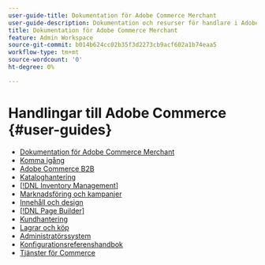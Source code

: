 ```yaml
---
user-guide-title: Dokumentation för Adobe Commerce Merchant
user-guide-description: Dokumentation och resurser för handlare i Adobe Commerce och Magento Open Source som arbetar i Admin.
title: Dokumentation för Adobe Commerce Merchant
feature: Admin Workspace
source-git-commit: b014b624cc02b35f3d2273cb9acf602a1b74eaa5
workflow-type: tm+mt
source-wordcount: '0'
ht-degree: 0%

---
```


# Handlingar till Adobe Commerce {#user-guides}

- [Dokumentation för Adobe Commerce Merchant](home.md)
- [Komma igång](https://experienceleague.adobe.com/docs/commerce-admin/start/guide-overview.html)
- [Adobe Commerce B2B](https://experienceleague.adobe.com/docs/commerce-admin/b2b/guide-overview.html)
- [Kataloghantering](https://experienceleague.adobe.com/docs/commerce-admin/catalog/guide-overview.html)
- [[!DNL Inventory Management]](https://experienceleague.adobe.com/docs/commerce-admin/inventory/guide-overview.html)
- [Marknadsföring och kampanjer](https://experienceleague.adobe.com/docs/commerce-admin/marketing/guide-overview.html)
- [Innehåll och design](https://experienceleague.adobe.com/docs/commerce-admin/content-design/guide-overview.html)
- [[!DNL Page Builder]](https://experienceleague.adobe.com/docs/commerce-admin/page-builder/guide-overview.html)
- [Kundhantering](https://experienceleague.adobe.com/docs/commerce-admin/customers/guide-overview.html)
- [Lagrar och köp](https://experienceleague.adobe.com/docs/commerce-admin/stores-sales/guide-overview.html)
- [Administratörssystem](https://experienceleague.adobe.com/docs/commerce-admin/systems/guide-overview.html)
- [Konfigurationsreferenshandbok](https://experienceleague.adobe.com/docs/commerce-admin/config/guide-overview.html)
- [Tjänster för Commerce](services.md)
